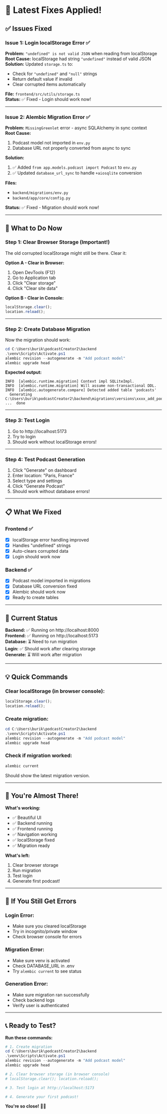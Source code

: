 # 🔧 Latest Fixes Applied!

## ✅ Issues Fixed

### **Issue 1: Login localStorage Error** ✅
**Problem:** `"undefined" is not valid JSON` when reading from localStorage  
**Root Cause:** localStorage had string `"undefined"` instead of valid JSON  
**Solution:** Updated `storage.ts` to:
- Check for `"undefined"` and `"null"` strings
- Return default value if invalid
- Clear corrupted items automatically

**File:** `frontend/src/utils/storage.ts`  
**Status:** ✅ Fixed - Login should work now!

---

### **Issue 2: Alembic Migration Error** ✅
**Problem:** `MissingGreenlet` error - async SQLAlchemy in sync context  
**Root Cause:** 
1. Podcast model not imported in `env.py`
2. Database URL not properly converted from async to sync

**Solution:**
1. ✅ Added `from app.models.podcast import Podcast` to `env.py`
2. ✅ Updated `database_url_sync` to handle `+aiosqlite` conversion

**Files:**
- `backend/migrations/env.py`
- `backend/app/core/config.py`

**Status:** ✅ Fixed - Migration should work now!

---

## 🚀 What to Do Now

### **Step 1: Clear Browser Storage** (Important!)
The old corrupted localStorage might still be there. Clear it:

**Option A - Clear in Browser:**
1. Open DevTools (F12)
2. Go to Application tab
3. Click "Clear storage"
4. Click "Clear site data"

**Option B - Clear in Console:**
```javascript
localStorage.clear();
location.reload();
```

---

### **Step 2: Create Database Migration**
Now the migration should work:

```powershell
cd C:\Users\burik\podcastCreator2\backend
.\venv\Scripts\Activate.ps1
alembic revision --autogenerate -m "Add podcast model"
alembic upgrade head
```

**Expected output:**
```
INFO  [alembic.runtime.migration] Context impl SQLiteImpl.
INFO  [alembic.runtime.migration] Will assume non-transactional DDL.
INFO  [alembic.autogenerate.compare] Detected added table 'podcasts'
  Generating C:\Users\burik\podcastCreator2\backend\migrations\versions\xxxx_add_podcast_model.py ...  done
```

---

### **Step 3: Test Login**
1. Go to http://localhost:5173
2. Try to login
3. Should work without localStorage errors!

---

### **Step 4: Test Podcast Generation**
1. Click "Generate" on dashboard
2. Enter location: "Paris, France"
3. Select type and settings
4. Click "Generate Podcast"
5. Should work without database errors!

---

## 📋 What We Fixed

### **Frontend** ✅
- [x] localStorage error handling improved
- [x] Handles "undefined" strings
- [x] Auto-clears corrupted data
- [x] Login should work now

### **Backend** ✅
- [x] Podcast model imported in migrations
- [x] Database URL conversion fixed
- [x] Alembic should work now
- [x] Ready to create tables

---

## 🎯 Current Status

**Backend:** ✅ Running on http://localhost:8000  
**Frontend:** ✅ Running on http://localhost:5173  
**Database:** ⏳ Need to run migration  
**Login:** ✅ Should work after clearing storage  
**Generate:** ⏳ Will work after migration  

---

## 💡 Quick Commands

### **Clear localStorage (in browser console):**
```javascript
localStorage.clear();
location.reload();
```

### **Create migration:**
```powershell
cd C:\Users\burik\podcastCreator2\backend
.\venv\Scripts\Activate.ps1
alembic revision --autogenerate -m "Add podcast model"
alembic upgrade head
```

### **Check if migration worked:**
```powershell
alembic current
```

Should show the latest migration version.

---

## 🎉 You're Almost There!

**What's working:**
- ✅ Beautiful UI
- ✅ Backend running
- ✅ Frontend running
- ✅ Navigation working
- ✅ localStorage fixed
- ✅ Migration ready

**What's left:**
1. Clear browser storage
2. Run migration
3. Test login
4. Generate first podcast!

---

## 🐛 If You Still Get Errors

### **Login Error:**
- Make sure you cleared localStorage
- Try in incognito/private window
- Check browser console for errors

### **Migration Error:**
- Make sure venv is activated
- Check DATABASE_URL in .env
- Try `alembic current` to see status

### **Generation Error:**
- Make sure migration ran successfully
- Check backend logs
- Verify user is authenticated

---

## 📞 Ready to Test?

**Run these commands:**

```powershell
# 1. Create migration
cd C:\Users\burik\podcastCreator2\backend
.\venv\Scripts\Activate.ps1
alembic revision --autogenerate -m "Add podcast model"
alembic upgrade head

# 2. Clear browser storage (in browser console)
# localStorage.clear(); location.reload();

# 3. Test login at http://localhost:5173

# 4. Generate your first podcast!
```

**You're so close!** 🚀✨

